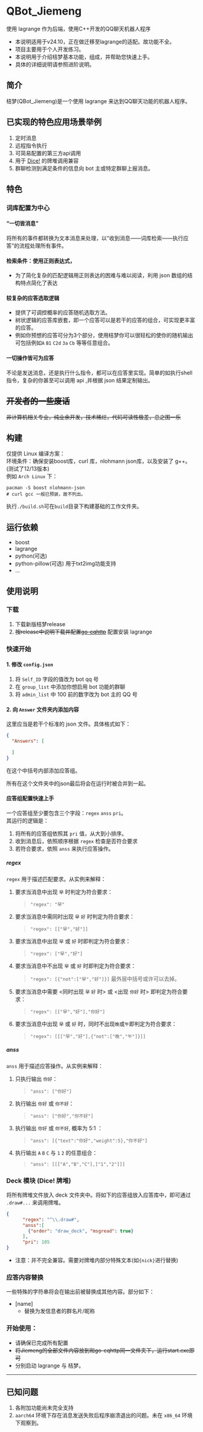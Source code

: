 # QBot_Jiemeng
使用 lagrange 作为后端，使用C++开发的QQ聊天机器人程序

- 本说明适用于v24.10，正在做迁移至lagrange的适配。故功能不全。
- 项目主要用于个人开发练习。
- 本说明用于介绍桔梦基本功能，组成，并帮助您快速上手。
- 具体的详细说明请参照进阶说明。

## 简介
桔梦(QBot_Jiemeng)是一个使用 lagrange 来达到QQ聊天功能的机器人程序。

## 已实现的特色应用场景举例

1. 定时消息
2. 远程指令执行
3. 可简易配置的第三方api调用
4. 用于 [Dice!](https://github.com/Dice-Developer-Team/Dice) 的牌堆调用兼容
5. 群聊检测到满足条件的信息向 bot 主或特定群聊上报消息。


## 特色

### 词库配置为中心

#### “一切皆消息”

将所有的事件都转换为文本消息来处理，以“收到消息——词库检索——执行应答”的流程处理所有事件。

#### 检索条件：使用正则表达式，

- 为了简化复杂的匹配逻辑用正则表达的困难与难以阅读，利用 json 数组的结构特点简化了表达

#### 较复杂的应答选取逻辑

- 提供了可调控概率的应答随机选取方法。
- 树状逻辑的应答库嵌套，即一个应答可以是若干的应答的组合，可实现更丰富的应答。
- 例如你预想的应答可分为3个部分，使用桔梦你可以很轻松的使你的随机输出可包括例如`A` `B1` `C2d` `3a` `Cb` 等等任意组合。

#### 一切操作皆可为应答

不论是发送消息，还是执行什么指令，都可以在应答里实现。简单的如执行shell指令，复杂的你甚至可以调用 api ,并根据 json 结果定制输出。



## ~~开发者的一些废话~~
~~非计算机相关专业，纯业余开发，技术稀烂，代码可读性极差，总之图一乐~~


## 构建

仅提供 Linux 编译方案：  
环境条件：确保安装boost库，curl 库，nlohmann json库，以及安装了 g++。(测试了12/13版本)   
例如 `Arch Linux` 下：
```
pacman -S boost nlohmann-json
# curl gcc 一般已预装，故不列出。
```
执行`./build.sh`可在`build`目录下构建基础的工作文件夹。

## 运行依赖

- boost
- lagrange
- python(可选)
- python-pillow(可选) 用于txt2img功能支持
- ...



## 使用说明


### 下载

1. 下载新版桔梦release
2. ~~按release中说明下载并配置[go-cqhttp](https://github.com/Mrs4s/go-cqhttp)~~ 配置安装 lagrange

### 快速开始

#### 1. 修改 `config.json`

1. 将 `Self_ID` 字段的值改为 bot qq 号
2. 在 `group_list` 中添加你想启用 bot 功能的群聊
3. 将 `admin_list` 中 100 前的数字改为 bot 主的 QQ 号

#### 2. 向 `Answer` 文件夹内添加内容

这里应当是若干个标准的 json 文件。具体格式如下：

```json
{
  "Answers": [
    
  ]
}
```
在这个中括号内部添加应答组。  

所有在这个文件夹中的json最后将会在运行时被合并到一起。

#### 应答组配置快速上手

一个应答组至少要包含三个字段：`regex` `anss` `pri`。  
其运行的逻辑是：
1. 将所有的应答组依照其 `pri` 值，从大到小排序。
2. 收到消息后，依照顺序根据 `regex` 检查是否符合要求
3. 若符合要求，依照 `anss` 来执行应答操作。

##### regex

`regex` 用于描述匹配要求。从实例来解释：

1. 要求当消息中出现 `早` 时判定为符合要求：
   > `"regex": "早"`
1. 要求当消息中需同时出现 `早` `好` 时判定为符合要求：
   > `"regex": [["早","好"]]`
1. 要求当消息中出现 `早` 或 `好` 时即判定为符合要求：
   > `"regex": ["早","好"]`
1. 要求当消息中不出现 `早` 或 `好` 时即判定为符合要求：
   > `"regex": [{"not":["早","好"]}]`
   > 最外层中括号或许可以去掉。

2. 要求当消息中需要 <同时出现 `早`  `好` 时> 或 <出现 `你好` 时> 即判定为符合要求：
   > `"regex": [["早","好"],"你好"]`
1. 要求当消息中出现 `早` 或 `好` 时，同时不出现`晚`或`午`即判定为符合要求：
   > `"regex": [[["早","好"],{"not":["晚","午"]}]]`


##### anss

`anss` 用于描述应答操作。从实例来解释：

1. 只执行输出 `你好`：
   > `"anss": ["你好"]`
1. 执行输出 `你好` 或 `你不好`：
   > `"anss": ["你好","你不好"]`
1. 执行输出 `你好` 或 `你不好`, 概率为 5:1 ：
   > `"anss": [{"text":"你好","weight":5},"你不好"]`
2. 执行输出 `A` `B` `C` 与 `1` `2` 的任意组合：
   > `"anss": [[["A","B","C"],["1","2"]]]`


### Deck 模块 (Dice! 牌堆)

将所有牌堆文件放入 deck 文件夹中。将如下的应答组放入应答库中，即可通过 `.draw#...` 来调用牌堆。
```json
{
      "regex": "^\\.draw#",
      "anss":[
        {"order": "draw_deck", "msgread": true}
      ],
      "pri": 105
}
```
- 注意：并不完全兼容。需要对牌堆内部分特殊文本(如`{nick}`进行替换)

### 应答内容替换

一些特殊的字符串将会在输出前被替换成其他内容。部分如下：
- [name]
	- 替换为发信息者的群名片/昵称

### 开始使用：
- 请确保已完成所有配置
- ~~将Jiemeng的全部文件内容放到和go-cqhttp同一文件夹下，运行start.exe即可~~
- 分别启动 lagrange 与 桔梦。


---

## 已知问题

1. 各附加功能尚未完全支持
2. `aarch64` 环境下存在消息发送失败后程序崩溃退出的问题。未在 `x86_64` 环境下观察到。

